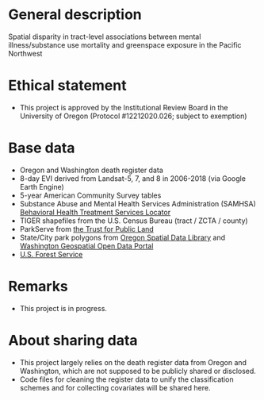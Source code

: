 # General description
Spatial disparity in tract-level associations between mental illness/substance use mortality and greenspace exposure in the Pacific Northwest

# Ethical statement
- This project is approved by the Institutional Review Board in the University of Oregon (Protocol #12212020.026; subject to exemption)

# Base data
- Oregon and Washington death register data
- 8-day EVI derived from Landsat-5, 7, and 8 in 2006-2018 (via Google Earth Engine)
- 5-year American Community Survey tables
- Substance Abuse and Mental Health Services Administration (SAMHSA) [Behavioral Health Treatment Services Locator](https://findtreatment.samhsa.gov/)
- TIGER shapefiles from the U.S. Census Bureau (tract / ZCTA / county)
- ParkServe from [the Trust for Public Land](https://www.tpl.org/parkserve/downloads)
- State/City park polygons from [Oregon Spatial Data Library](https://spatialdata.oregonexplorer.info/geoportal/) and [Washington Geospatial Open Data Portal](https://geo.wa.gov/)
- [U.S. Forest Service](https://data.fs.usda.gov/geodata/edw/datasets.php?dsetCategory=boundaries)

# Remarks
- This project is in progress.

# About sharing data
- This project largely relies on the death register data from Oregon and Washington, which are not supposed to be publicly shared or disclosed.
- Code files for cleaning the register data to unify the classification schemes and for collecting covariates will be shared here.